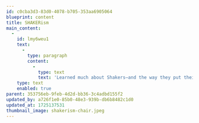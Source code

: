 ```yaml
---
id: c0cba3d3-83d0-4078-b705-353aa6905064
blueprint: content
title: SHAKERism
main_content:
  -
    id: lmy6weu1
    text:
      -
        type: paragraph
        content:
          -
            type: text
            text: 'Learned much about Shakers—and the way they put their spirituality into their work, actions, objects. etc. Lectured about them in my concrete books classes and took field trips with classes to the Canterbury Shakers in Maine.'
    type: text
    enabled: true
parent: 353756eb-9feb-4d2d-bb36-3c4adbd155f2
updated_by: a726f1e0-85b0-48e3-939b-db6b8482c1d0
updated_at: 1725137531
thumbnail_image: shakerism-chair.jpeg
---
```

